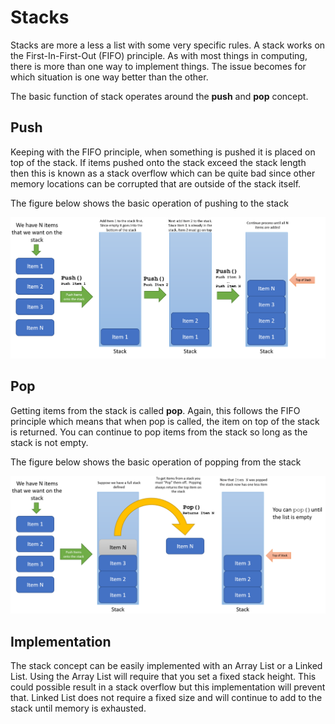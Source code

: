 # Stacks

Stacks are more a less a list with some very specific rules.  A stack works on the 
First-In-First-Out (FIFO) principle.  As with most things in computing, there is 
more than one way to implement things.  The issue becomes for which situation is one
way better than the other.

The basic function of stack operates around the **push** and **pop** concept.  

## Push

Keeping with the FIFO principle, when something is pushed it is placed on top of the 
stack.  If items pushed onto the stack exceed the stack length then this is known as 
a stack overflow which can be quite bad since other memory locations can be corrupted
that are outside of the stack itself.

The figure below shows the basic operation of pushing to the stack

![alt text](./stack1.png "Stack Push Overview")

## Pop

Getting items from the stack is called **pop**.  Again, this follows the FIFO principle
which means that when pop is called, the item on top of the stack is returned. You can
continue to pop items from the stack so long as the stack is not empty.

The figure below shows the basic operation of popping from the stack

![alt text](./stack2.png "Stack Pop Overview")

## Implementation

The stack concept can be easily implemented with an Array List or a Linked List.  Using 
the Array List will require that you set a fixed stack height.  This could possible 
result in a stack overflow but this implementation will prevent that.  Linked List
does not require a fixed size and will continue to add to the stack until memory is 
exhausted. 
